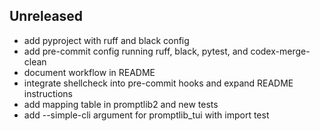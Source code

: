 ## Unreleased
- add pyproject with ruff and black config
- add pre-commit config running ruff, black, pytest, and codex-merge-clean
- document workflow in README
- integrate shellcheck into pre-commit hooks and expand README instructions
- add mapping table in promptlib2 and new tests
- add --simple-cli argument for promptlib_tui with import test






